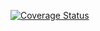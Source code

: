 [![Coverage Status](https://coveralls.io/repos/github/wbw2002/swe1-personal-assignment/badge.svg?branch=main)](https://coveralls.io/github/wbw2002/swe1-personal-assignment?branch=main)
